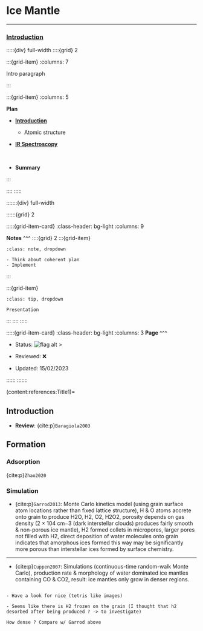 # Ice Mantle

***

<h3> <strong> <u>  Introduction </u></strong> </h3>

:::::{div} full-width
::::{grid} 2

:::{grid-item}
:columns: 7

Intro paragraph

:::

:::{grid-item}
:columns: 5

**Plan**

- [**Introduction**](content:references:Title1) 
    - Atomic structure
    
- [**IR Spectroscopy**](content:references:Title1) 

<br>

- **Summary**

:::

::::
:::::

:::::::{div} full-width

::::::{grid} 2

:::::{grid-item-card}
:class-header: bg-light
:columns: 9

**Notes**
^^^
::::{grid} 2
:::{grid-item}

```{admonition} To Do
:class: note, dropdown

- Think about coherent plan
- Implement

```

:::

:::{grid-item}

```{admonition} Colaboration
:class: tip, dropdown

Presentation

```
:::
::::
:::::



:::::{grid-item-card}
:class-header: bg-light
:columns: 3
**Page**
^^^

- Status: ![flag alt >](../../Docs/Svg_icons/Under_construction.svg)
  
- Reviewed: &#x274C;
       
- Updated: 15/02/2023
   
::::::
:::::::


(content:references:Title1)=
## Introduction




- **Review**: {cite:p}`Baragiola2003`


## Formation

### Adsorption

{cite:p}`Zhao2020`


### Simulation 

- {cite:p}`Garrod2013`: Monte Carlo kinetics model (using grain surface atom locations rather than fixed lattice structure), H & O atoms accrete onto grain to produce H2O, H2, O2, H2O2, porosity depends on gas density (2 × 104 cm−3 (dark interstellar clouds) produces fairly smooth & non-porous ice mantle), H2 formed collets in micropores, larger pores not filled with H2, direct deposition of water molecules onto grain indicates that amorphous ices formed this way may be significantly more porous than interstellar ices formed by surface chemistry.

***

- {cite:p}`Cuppen2007`: Simulations (continuous-time random-walk Monte Carlo), production rate & morphology of water dominated ice mantles containing CO & CO2, result: ice mantles only grow in denser regions.

```{note}

- Have a look for nice (tetris like images)

- Seems like there is H2 frozen on the grain (I thought that h2 desorbed after being produced ? -> to investigate)

How dense ? Compare w/ Garrod above

```

